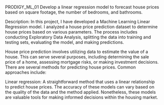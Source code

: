 PRODIGY_ML_01 Develop a linear regression model to forecast house prices based on square footage, the number of bedrooms, and bathrooms.

Description: In this project, I have developed a Machine Learning Linear Regression model. I analyzed a house price prediction dataset to determine house prices based on various parameters. The process includes conducting Exploratory Data Analysis, splitting the data into training and testing sets, evaluating the model, and making predictions.

House price prediction involves utilizing data to estimate the value of a house. This can serve several purposes, including determining the sale price of a home, assessing mortgage risks, or making investment decisions. There are several methods for predicting house prices. Common approaches include:

Linear regression: A straightforward method that uses a linear relationship to predict house prices. The accuracy of these models can vary based on the quality of the data and the method applied. Nonetheless, these models are valuable tools for making informed decisions within the housing market.
